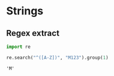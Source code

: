 # Strings

## Regex extract

```python
import re

re.search("^([A-Z])", "M123").group(1)
```

```
'M'
```
